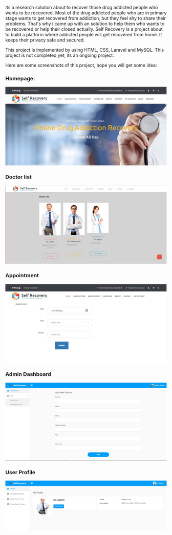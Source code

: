 Its a research solution about to recover those drug addicted people who wants to be recovered. Most of the drug addicted people who are in primary stage wants to get recovered from addiction, but they feel shy to share their problems. That's why i came up with an solution to help them who wants to be recovered or help their closed actually. Self Recovery is a project about to build a platform where addicted people will get recovered from home. It keeps their privacy safe and secured.

This project is implemented by using HTML, CSS, Laravel and MySQL. This project is not completed yet, its an ongoing project.



Here are some screenshots of this project, hope you will get some idea:

### Homepage: 

![alt text](https://github.com/KaisarJamil/Self-Recovery/blob/master/home.jpg)

### Doctor list

![alt text](https://github.com/KaisarJamil/Self-Recovery/blob/master/doctorlist.jpg)

### Appointment 

![alt text](https://github.com/KaisarJamil/Self-Recovery/blob/master/appointment.jpg)

### Admin Dashboard

![alt text](https://github.com/KaisarJamil/Self-Recovery/blob/master/adddoctor.jpg)

### User Profile

![alt text](https://github.com/KaisarJamil/Self-Recovery/blob/master/profile.jpg)


